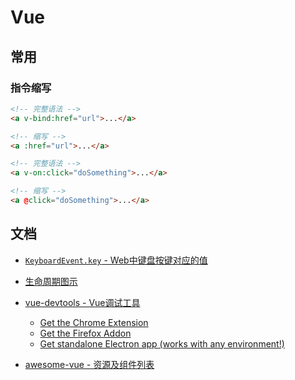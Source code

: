 # Vue

## 常用

### 指令缩写

```html
<!-- 完整语法 -->
<a v-bind:href="url">...</a>

<!-- 缩写 -->
<a :href="url">...</a>
```

```html
<!-- 完整语法 -->
<a v-on:click="doSomething">...</a>

<!-- 缩写 -->
<a @click="doSomething">...</a>
```


## 文档

* [`KeyboardEvent.key` - Web中键盘按键对应的值](https://developer.mozilla.org/en-US/docs/Web/API/KeyboardEvent/key/Key_Values)

* [生命周期图示](https://cn.vuejs.org/v2/guide/instance.html#%E7%94%9F%E5%91%BD%E5%91%A8%E6%9C%9F%E5%9B%BE%E7%A4%BA)

* [vue-devtools - Vue调试工具](https://github.com/vuejs/vue-devtools)
    * [Get the Chrome Extension](https://chrome.google.com/webstore/detail/vuejs-devtools/nhdogjmejiglipccpnnnanhbledajbpd)
    * [Get the Firefox Addon](https://addons.mozilla.org/en-US/firefox/addon/vue-js-devtools/)
    * [Get standalone Electron app (works with any environment!)](https://github.com/vuejs/vue-devtools/blob/master/shells/electron/README.md)

* [awesome-vue - 资源及组件列表](https://github.com/vuejs/awesome-vue)

